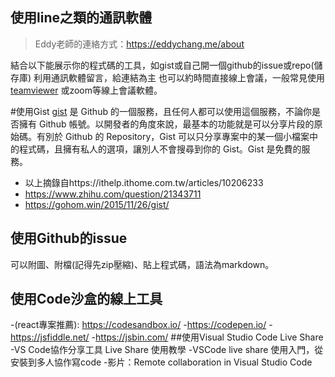 ## 使用line之類的通訊軟體
 >Eddy老師的連絡方式：https://eddychang.me/about

結合以下能展示你的程式碼的工具，如gist或自己開一個github的issue或repo(儲存庫)
利用通訊軟體留言，給連結為主
也可以約時間直接線上會議，一般常見使用[teamviewer](https://www.teamviewer.com/tw/) 或zoom等線上會議軟體。

#使用Gist
[gist](https://gist.github.com/) 是 Github 的一個服務，且任何人都可以使用這個服務，不論你是否擁有 Github 帳號。以開發者的角度來說，最基本的功能就是可以分享片段的原始碼。有別於 Github 的 Repository，Gist 可以只分享專案中的某一個小檔案中的程式碼，且擁有私人的選項，讓別人不會搜尋到你的 Gist。Gist 是免費的服務。

- 以上摘錄自https://ithelp.ithome.com.tw/articles/10206233
- https://www.zhihu.com/question/21343711
- https://gohom.win/2015/11/26/gist/
## 使用Github的issue
可以附圖、附檔(記得先zip壓縮)、貼上程式碼，語法為markdown。

## 使用Code沙盒的線上工具
-(react專案推薦): https://codesandbox.io/
-https://codepen.io/
-https://jsfiddle.net/
-https://jsbin.com/
##使用Visual Studio Code Live Share
-VS Code協作分享工具 Live Share 使用教學
-VSCode live share 使用入門，從安裝到多人協作寫code
-影片：Remote collaboration in Visual Studio Code 
